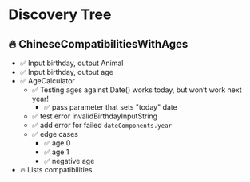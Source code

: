 #  Discovery Tree

## 🔥 ChineseCompatibilitiesWithAges
- ✅ Input birthday, output Animal
- ✅ Input birthday, output age
- ✅ AgeCalculator
    - ✅ Testing ages against Date() works today, but won’t work next year!
        - ✅ pass parameter that sets "today" date
    - ✅ test error invalidBirthdayInputString
    - ✅ add error for failed `dateComponents.year`
    - ✅ edge cases
        - ✅ age 0
        - ✅ age 1
        - ✅ negative age
- 🔥 Lists compatibilities 
